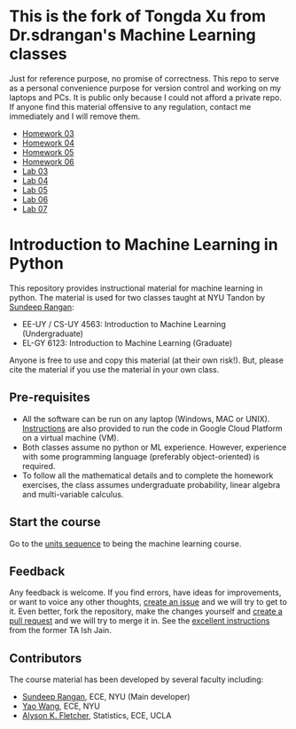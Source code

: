 # This is the fork of Tongda Xu from Dr.sdrangan's Machine Learning classes

Just for reference purpose, no promise of correctness. This repo to serve as a personal convenience purpose for version control and working on my laptops and PCs. It is public only because I could not afford a private repo. If anyone find this material offensive to any regulation, contact me immediately and I will remove them.

* [Homework 03](https://github.com/matonglidewazi/introml/blob/master/unit03_mult_lin_reg/prob/prob_mult_reg_ANS.pdf)
* [Homework 04](https://github.com/matonglidewazi/introml/blob/master/unit04_model_sel/prob/prob_model_sel_ANS_Tongda_Xu.pdf) 
* [Homework 05](https://github.com/matonglidewazi/introml/blob/master/unit05_lasso/prob/ML_HW_week_5.pdf)
* [Homework 06](https://github.com/matonglidewazi/introml/blob/master/unit06_logistic/ML_HW_week_6.pdf)
* [Lab 03](https://github.com/matonglidewazi/introml/blob/master/unit03_mult_lin_reg/lab_robot_calib_partial.ipynb)
* [Lab 04](https://github.com/matonglidewazi/introml/blob/master/unit04_model_sel/lab_neural_partial_Tongda_Xu.ipynb)
* [Lab 05](https://github.com/matonglidewazi/introml/blob/master/unit05_lasso/lab_eeg_partial.ipynb)
* [Lab 06](https://github.com/matonglidewazi/introml/blob/master/unit06_logistic/lab_gene_partial_Tongda_Xu.pdf)
* [Lab 07](https://github.com/matonglidewazi/introml/blob/master/unit07_optim/lab_nlls_partial.ipynb)
# Introduction to Machine Learning in Python

This repository provides instructional material for 
machine learning in python.  The material is used for two classes taught at NYU Tandon
by [Sundeep Rangan](http://wireless.engineering.nyu.edu/sundeep-rangan/):

* EE-UY / CS-UY 4563: Introduction to Machine Learning (Undergraduate)
* EL-GY 6123: Introduction to Machine Learning (Graduate)

Anyone is free to use and copy this material (at their own risk!).
But, please cite the material if you use the material in your own class.

## Pre-requisites

* All the software can be run on any laptop (Windows, MAC or UNIX).
[Instructions](./GCP/getting_started.md)
are also provided to run the code in Google Cloud Platform on a virtual machine (VM).
* Both classes assume no python or ML experience.  However, experience
with some programming language (preferably object-oriented) is required.
* To follow all the mathematical details and to complete the homework exercises,
the class assumes undergraduate probability, linear algebra and multi-variable calculus.

## Start the course

Go to the [units sequence](sequence.md) to being the machine learning course.

## Feedback

Any feedback is welcome.  If you find errors, have ideas for improvements,
or want to voice any other thoughts, [create an issue](https://help.github.com/articles/creating-an-issue/)
and we will try to get to it.
Even better, fork the repository, make the changes yourself and
[create a pull request](https://help.github.com/articles/about-pull-requests/)
and we will try to merge it in.  See the [excellent instructions](https://github.com/ishjain/learnGithub/blob/master/updateMLrepo.md)
from the former TA Ish Jain.

## Contributors

The course material has been developed by several faculty including:
* [Sundeep Rangan](http://wireless.engineering.nyu.edu/sundeep-rangan/), ECE, NYU (Main developer)
* [Yao Wang](http://eeweb.poly.edu/~yao/), ECE, NYU
* [Alyson K. Fletcher](http://www.stat.ucla.edu/~akfletcher/), Statistics, ECE, UCLA


